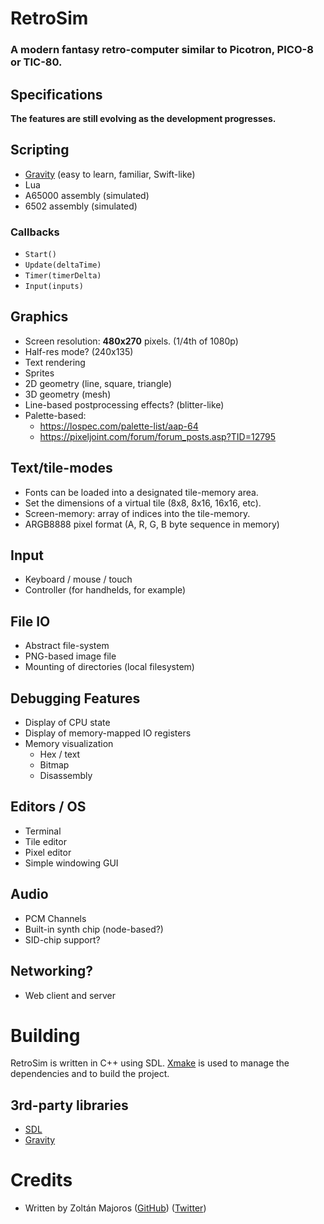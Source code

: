 # RetroSim

### A modern fantasy retro-computer similar to Picotron, PICO-8 or TIC-80.

## Specifications

**The features are still evolving as the development progresses.**

## Scripting

* [Gravity](https://marcobambini.github.io/gravity/#/README) (easy to learn, familiar, Swift-like)
* Lua
* A65000 assembly (simulated)
* 6502 assembly (simulated)

### Callbacks

* `Start()`
* `Update(deltaTime)`
* `Timer(timerDelta)`
* `Input(inputs)`

## Graphics

* Screen resolution: **480x270** pixels. (1/4th of 1080p)
* Half-res mode? (240x135)
* Text rendering
* Sprites
* 2D geometry (line, square, triangle)
* 3D geometry (mesh)
* Line-based postprocessing effects? (blitter-like)
* Palette-based:
    * https://lospec.com/palette-list/aap-64
    * https://pixeljoint.com/forum/forum_posts.asp?TID=12795

## Text/tile-modes

* Fonts can be loaded into a designated tile-memory area.
* Set the dimensions of a virtual tile (8x8, 8x16, 16x16, etc).
* Screen-memory: array of indices into the tile-memory.
* ARGB8888 pixel format (A, R, G, B byte sequence in memory)

## Input

* Keyboard / mouse / touch
* Controller (for handhelds, for example)

## File IO

* Abstract file-system
* PNG-based image file
* Mounting of directories (local filesystem)

## Debugging Features

* Display of CPU state
* Display of memory-mapped IO registers
* Memory visualization
    * Hex / text
    * Bitmap
    * Disassembly

## Editors / OS

* Terminal
* Tile editor
* Pixel editor
* Simple windowing GUI

## Audio

* PCM Channels
* Built-in synth chip (node-based?)
* SID-chip support?

## Networking?

* Web client and server

# Building

RetroSim is written in C++ using SDL. [Xmake](https://xmake.io/) is used to manage the dependencies and to build the project.

## 3rd-party libraries
* [SDL](http://www.libsdl.org/)
* [Gravity](https://marcobambini.github.io/gravity/)

# Credits

* Written by Zoltán Majoros ([GitHub](https://github.com/arcanelab)) ([Twitter](https://twitter.com/arcanelab))
